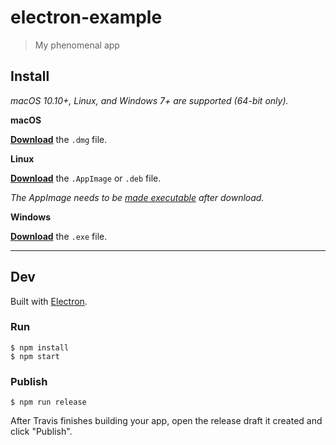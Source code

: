 # electron-example

> My phenomenal app


## Install

*macOS 10.10+, Linux, and Windows 7+ are supported (64-bit only).*

**macOS**

[**Download**](https://github.com/lougnib/undefined/releases/latest) the `.dmg` file.

**Linux**

[**Download**](https://github.com/lougnib/undefined/releases/latest) the `.AppImage` or `.deb` file.

*The AppImage needs to be [made executable](http://discourse.appimage.org/t/how-to-make-an-appimage-executable/80) after download.*

**Windows**

[**Download**](https://github.com/lougnib/undefined/releases/latest) the `.exe` file.


---


## Dev

Built with [Electron](https://electronjs.org).

### Run

```
$ npm install
$ npm start
```

### Publish

```
$ npm run release
```

After Travis finishes building your app, open the release draft it created and click "Publish".
